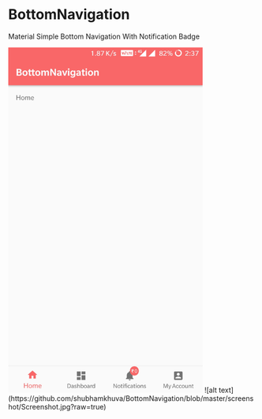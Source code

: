 # BottomNavigation
Material Simple Bottom Navigation With Notification Badge

<img src="https://github.com/shubhamkhuva/BottomNavigation/blob/master/screenshot/Screenshot.jpg?raw=true" height="700">
![alt text](https://github.com/shubhamkhuva/BottomNavigation/blob/master/screenshot/Screenshot.jpg?raw=true)

